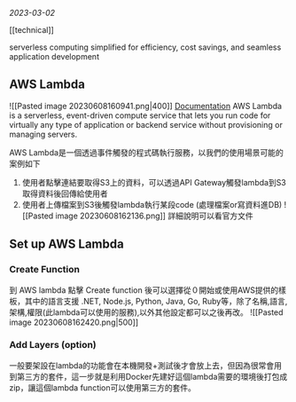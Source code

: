 *2023-03-02*

[[technical]]

serverless computing simplified for efficiency, cost savings, and seamless application development
## AWS Lambda
![[Pasted image 20230608160941.png|400]]
[Documentation](https://aws.amazon.com/lambda/?nc1=h_ls)
AWS Lambda is a serverless, event-driven compute service that lets you run code for virtually any type of application or backend service without provisioning or managing servers.

AWS Lambda是一個透過事件觸發的程式碼執行服務，以我們的使用場景可能的案例如下
1. 使用者點擊連結要取得S3上的資料，可以透過API Gateway觸發lambda到S3取得資料後回傳給使用者
2. 使用者上傳檔案到S3後觸發lambda執行某段code (處理檔案or寫資料進DB)
![[Pasted image 20230608162136.png]]
詳細說明可以看官方文件

## Set up AWS Lambda

### Create Function
到 AWS lambda 點擊 Create function 後可以選擇從０開始或使用AWS提供的樣板，其中的語言支援 .NET, Node.js, Python, Java, Go, Ruby等，除了名稱,語言,架構,權限(此lambda可以使用的服務),以外其他設定都可以之後再改。
![[Pasted image 20230608162420.png|500]]

### Add Layers (option)
一般要架設在lambda的功能會在本機開發+測試後才會放上去，但因為很常會用到第三方的套件，這一步就是利用Docker先建好這個lambda需要的環境後打包成zip，讓這個lambda function可以使用第三方的套件。

